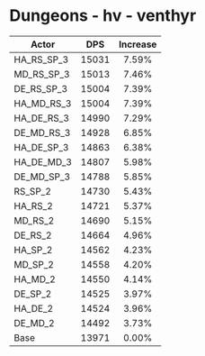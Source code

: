# Dungeons - hv - venthyr
| Actor | DPS | Increase |
|---|:---:|:---:|
|HA_RS_SP_3|15031|7.59%|
|MD_RS_SP_3|15013|7.46%|
|DE_RS_SP_3|15004|7.39%|
|HA_MD_RS_3|15004|7.39%|
|HA_DE_RS_3|14990|7.29%|
|DE_MD_RS_3|14928|6.85%|
|HA_DE_SP_3|14863|6.38%|
|HA_DE_MD_3|14807|5.98%|
|DE_MD_SP_3|14788|5.85%|
|RS_SP_2|14730|5.43%|
|HA_RS_2|14721|5.37%|
|MD_RS_2|14690|5.15%|
|DE_RS_2|14664|4.96%|
|HA_SP_2|14562|4.23%|
|MD_SP_2|14558|4.20%|
|HA_MD_2|14550|4.14%|
|DE_SP_2|14525|3.97%|
|HA_DE_2|14524|3.96%|
|DE_MD_2|14492|3.73%|
|Base|13971|0.00%|
